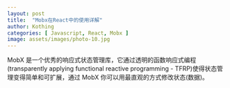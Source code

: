 ```yaml
---
layout: post
title:  "Mobx在React中的使用详解"
author: Kothing
categories: [ Javascript, React, Mobx ]
image: assets/images/photo-10.jpg
---
```


MobX 是一个优秀的响应式状态管理库，它通过透明的函数响应式编程(transparently applying functional reactive programming - TFRP)使得状态管理变得简单和可扩展，通过 MobX 你可以用最直观的方式修改状态(数据)。
